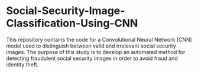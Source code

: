 # Social-Security-Image-Classification-Using-CNN
This repository contains the code for a Convolutional Neural Network (CNN) model used to distinguish between valid and irrelevant social security images. The purpose of this study is to develop an automated method for detecting fraudulent social security images in order to avoid fraud and identity theft.

